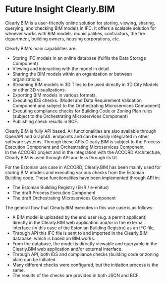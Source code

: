 # Future Insight Clearly.BIM 

Clearly.BIM is a user-friendly online solution for storing, viewing, sharing, querying, and checking BIM models in IFC. It offers a scalable solution for whoever works with BIM models: municipalities, contractors, the fire department, building owners, housing corporations, etc.  

Clearly.BIM's main capabilities are: 
- Storing IFC models in an online database (fulfils the Data Storage Component) 
- Viewing and interacting with the model in detail.  
- Sharing the BIM models within an organization or between organizations. 
- Streaming BIM models in 3D Tiles to be used directly in 3D City Models or other 3D visualizations. 
- Exporting BIM models in various formats. 
- Executing IDS checks. (Model and Data Requirement Validation Component and subject to the Orchestrating Microservices Component) 
- Executing compliance checks for Building Code or Zoning Plan rules (subject to the Orchestrating Microservices Component) 
- Publishing check results in BCF. 

Clearly.BIM is fully API based. All functionalities are also available through OpenAPI and GraphQL endpoints and can be easily integrated in other software systems. Through these APIs Clearly.BIM is subject to the Process Execution Component and Orchestrating Microservices Component  
In the ACCORD project and in the integration with the ACCORD Architecture, Clearly.BIM is used through API and less through its UI.  

For the Estonian use case in ACCORD, Clearly.BIM has been mainly used for storing BIM models and executing various checks from the Estonian Building code. These functionalities have been implemented through API in: 
- The Estonian Building Registry (EHR / e-ehitus) 
- The draft Process Execution Component 
- The draft Orchestrating Microservices Component  

The general flow that Clearly.BIM executes in this use case is as follows: 
- A BIM model is uploaded by the end user (e.g. a permit applicant) directly in the Clearly.BIM web application and/or in the external interface (in this case of the Estonian Building Registry) as an IFC file. 
- Through API this IFC file is sent to and imported in the Clearly.BIM database, which is based on BIM.works.  
- From the database, the model is directly viewable and queryable in the Clearly.BIM web application and/or external interface. 
- Through API, both IDS and compliance checks (building code or zoning plan) can be initiated. 
- Many different checks were configured, but the initiation process is the same. 
- The results of the checks are provided in both JSON and BCF.  
